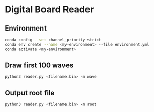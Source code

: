 # Digital Board Reader

## Environment

```bash
conda config --set channel_priority strict
conda env create --name <my-environment> --file environment.yml
conda activate <my-environment>
```

## Draw first 100 waves

```bash
python3 reader.py <filename.bin> -m wave
```

## Output root file

```bash
python3 reader.py <filename.bin> -m root
```
